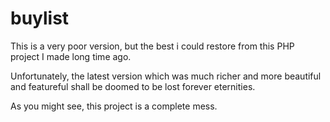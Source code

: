 # buylist
This is a very poor version, but the best i could restore from this PHP project I made long time ago.

Unfortunately, the latest version which was much richer and more beautiful and featureful shall be doomed to be lost forever eternities.

As you might see, this project is a complete mess.
